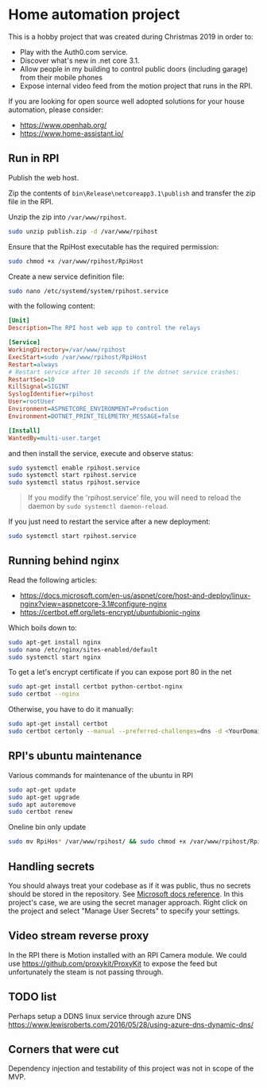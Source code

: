 # Home automation project

This is a hobby project that was created during Christmas 2019 in order to:
- Play with the Auth0.com service.
- Discover what's new in .net core 3.1.
- Allow people in my building to control public doors (including garage) from their mobile phones
- Expose internal video feed from the motion project that runs in the RPI.

If you are looking for open source well adopted solutions for your house automation, please consider:
- https://www.openhab.org/
- https://www.home-assistant.io/

## Run in RPI

Publish the web host.

Zip the contents of `bin\Release\netcoreapp3.1\publish` and transfer the zip file in the RPI.

Unzip the zip into `/var/www/rpihost`.
``` bash
sudo unzip publish.zip -d /var/www/rpihost
```

Ensure that the RpiHost executable has the required permission:
``` bash
sudo chmod +x /var/www/rpihost/RpiHost
```

Create a new service definition file:
```  bash
sudo nano /etc/systemd/system/rpihost.service
```

with the following content:

``` ini
[Unit]
Description=The RPI host web app to control the relays

[Service]
WorkingDirectory=/var/www/rpihost
ExecStart=sudo /var/www/rpihost/RpiHost
Restart=always
# Restart service after 10 seconds if the dotnet service crashes:
RestartSec=10
KillSignal=SIGINT
SyslogIdentifier=rpihost
User=rootUser
Environment=ASPNETCORE_ENVIRONMENT=Production
Environment=DOTNET_PRINT_TELEMETRY_MESSAGE=false

[Install]
WantedBy=multi-user.target
```

and then install the service, execute and observe status:

``` bash
sudo systemctl enable rpihost.service
sudo systemctl start rpihost.service
sudo systemctl status rpihost.service
```

> If you modify the 'rpihost.service' file, you will need to reload the daemon by `sudo systemctl daemon-reload`. 

If you just need to restart the service after a new deployment:

``` bash
sudo systemctl start rpihost.service
```

## Running behind nginx

Read the following articles:
- https://docs.microsoft.com/en-us/aspnet/core/host-and-deploy/linux-nginx?view=aspnetcore-3.1#configure-nginx
- https://certbot.eff.org/lets-encrypt/ubuntubionic-nginx

Which boils down to:
``` bash
sudo apt-get install nginx
sudo nano /etc/nginx/sites-enabled/default
sudo systemctl start nginx
```

To get a let's encrypt certificate if you can expose port 80 in the net

``` bash
sudo apt-get install certbot python-certbot-nginx
sudo certbot --nginx
```

Otherwise, you have to do it manually:
```bash
sudo apt-get install certbot
sudo certbot certonly --manual --preferred-challenges=dns -d <YourDomain> -m <YourEmail>
```


## RPI's ubuntu maintenance

Various commands for maintenance of the ubuntu in RPI

``` bash
sudo apt-get update
sudo apt-get upgrade
sudo apt autoremove
sudo certbot renew
```

Oneline bin only update
``` bash
sudo mv RpiHos* /var/www/rpihost/ && sudo chmod +x /var/www/rpihost/RpiHost && sudo systemctl restart rpihost && ls -la /var/www/rpihost/ 
```

## Handling secrets

You should always treat your codebase as if it was public, thus no secrets should be stored in the repository. See [Microsoft docs reference](https://docs.microsoft.com/en-us/aspnet/core/security/app-secrets?view=aspnetcore-3.1).
In this project's case, we are using the secret manager approach. Right click on the project and select "Manage User Secrets" to specify your settings.

## Video stream reverse proxy

In the RPI there is Motion installed with an RPI Camera module. We could use https://github.com/proxykit/ProxyKit to expose the feed but unfortunately the steam is not passing through.

## TODO list

Perhaps setup a DDNS linux service through azure DNS
https://www.lewisroberts.com/2016/05/28/using-azure-dns-dynamic-dns/


## Corners that were cut

Dependency injection and testability of this project was not in scope of the MVP.